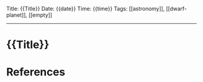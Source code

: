 Title: {{Title}}
Date: {{date}}
Time: {{time}}
Tags: [[astronomy]], [[dwarf-planet]], [[empty]]

---
# {{Title}}



# References